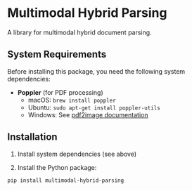 # Multimodal Hybrid Parsing

A library for multimodal hybrid document parsing.

## System Requirements

Before installing this package, you need the following system dependencies:

- **Poppler** (for PDF processing)
  - macOS: `brew install poppler`
  - Ubuntu: `sudo apt-get install poppler-utils`
  - Windows: See [pdf2image documentation](https://github.com/Belval/pdf2image#windows)

## Installation

1. Install system dependencies (see above)

2. Install the Python package:
```bash
pip install multimodal-hybrid-parsing
```
